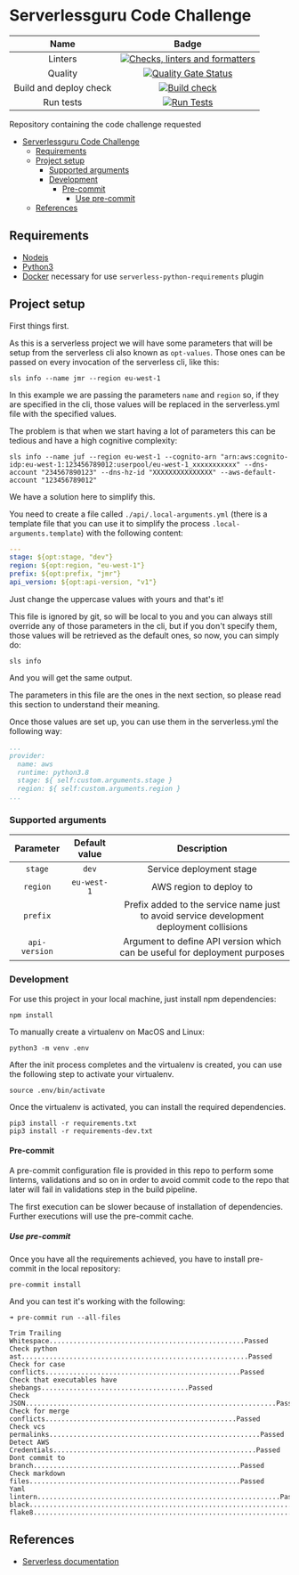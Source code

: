 # Serverlessguru Code Challenge

|Name|Badge|
|:-:|:-:|
|Linters|[![Checks, linters and formatters](https://github.com/neovasili/serverless-guru-code-challenge/actions/workflows/pre-commit.yml/badge.svg)](https://github.com/neovasili/serverless-guru-code-challenge/actions/workflows/pre-commit.yml)|
|Quality|[![Quality Gate Status](https://sonarcloud.io/api/project_badges/measure?project=neovasili_serverless-guru-code-challenge&metric=alert_status)](https://sonarcloud.io/dashboard?id=neovasili_serverless-guru-code-challenge)|
|Build and deploy check|[![Build check](https://github.com/neovasili/serverless-guru-code-challenge/actions/workflows/build-check.yaml/badge.svg)](https://github.com/neovasili/serverless-guru-code-challenge/actions/workflows/build-check.yaml)|
|Run tests|[![Run Tests](https://github.com/neovasili/serverless-guru-code-challenge/actions/workflows/run-tests.yaml/badge.svg)](https://github.com/neovasili/serverless-guru-code-challenge/actions/workflows/run-tests.yaml)|

Repository containing the code challenge requested

- [Serverlessguru Code Challenge](#serverlessguru-code-challenge)
  - [Requirements](#requirements)
  - [Project setup](#project-setup)
    - [Supported arguments](#supported-arguments)
    - [Development](#development)
      - [Pre-commit](#pre-commit)
        - [Use pre-commit](#use-pre-commit)
  - [References](#references)

## Requirements

- [Nodejs](https://nodejs.org/en/)
- [Python3](https://www.python.org/download/releases/3.0/)
- [Docker](https://www.docker.com/) necessary for use `serverless-python-requirements` plugin

## Project setup

First things first.

As this is a serverless project we will have some parameters that will be setup from the serverless cli also known as `opt-values`. Those ones can be passed on every invocation of the serverless cli, like this:

```shell
sls info --name jmr --region eu-west-1
```

In this example we are passing the parameters `name` and `region` so, if they are specified in the cli, those values will be replaced in the serverless.yml file with the specified values.

The problem is that when we start having a lot of parameters this can be tedious and have a high cognitive complexity:

```shell
sls info --name juf --region eu-west-1 --cognito-arn "arn:aws:cognito-idp:eu-west-1:123456789012:userpool/eu-west-1_xxxxxxxxxxx" --dns-account "234567890123" --dns-hz-id "XXXXXXXXXXXXXXX" --aws-default-account "123456789012"
```

We have a solution here to simplify this.

You need to create a file called `./api/.local-arguments.yml` (there is a template file that you can use it to simplify the process `.local-arguments.template`) with the following content:

```yaml
---
stage: ${opt:stage, "dev"}
region: ${opt:region, "eu-west-1"}
prefix: ${opt:prefix, "jmr"}
api_version: ${opt:api-version, "v1"}
```

Just change the uppercase values with yours and that's it!

This file is ignored by git, so will be local to you and you can always still override any of those parameters in the cli, but if you don't specify them, those values will be retrieved as the default ones, so now, you can simply do:

```shell
sls info
```

And you will get the same output.

The parameters in this file are the ones in the next section, so please read this section to understand their meaning.

Once those values are set up, you can use them in the serverless.yml the following way:

```yaml
...
provider:
  name: aws
  runtime: python3.8
  stage: ${ self:custom.arguments.stage }
  region: ${ self:custom.arguments.region }
...
```

### Supported arguments

|Parameter|Default value|Description|
|:--:|:--:|:--:|
|`stage`|`dev`|Service deployment stage|
|`region`|`eu-west-1`|AWS region to deploy to|
|`prefix`||Prefix added to the service name just to avoid service development deployment collisions|
|`api-version`||Argument to define API version which can be useful for deployment purposes|

### Development

For use this project in your local machine, just install npm dependencies:

```shell
npm install
```

To manually create a virtualenv on MacOS and Linux:

```shell
python3 -m venv .env
```

After the init process completes and the virtualenv is created, you can use the following
step to activate your virtualenv.

```shell
source .env/bin/activate
```

Once the virtualenv is activated, you can install the required dependencies.

```shell
pip3 install -r requirements.txt
pip3 install -r requirements-dev.txt
```

#### Pre-commit

A pre-commit configuration file is provided in this repo to perform some linterns, validations and so on in order to avoid commit code to the repo that later will fail in validations step in the build pipeline.

The first execution can be slower because of installation of dependencies. Further executions will use the pre-commit cache.

##### Use pre-commit

Once you have all the requirements achieved, you have to install pre-commit in the local repository:

```shell
pre-commit install
```

And you can test it's working with the following:

```shell
➜ pre-commit run --all-files

Trim Trailing Whitespace.................................................Passed
Check python ast.........................................................Passed
Check for case conflicts.................................................Passed
Check that executables have shebangs.....................................Passed
Check JSON...............................................................Passed
Check for merge conflicts................................................Passed
Check vcs permalinks.....................................................Passed
Detect AWS Credentials...................................................Passed
Dont commit to branch....................................................Passed
Check markdown files.....................................................Passed
Yaml lintern.............................................................Passed
black....................................................................Passed
flake8...................................................................Passed
```

## References

- [Serverless documentation](https://www.serverless.com/framework/docs/providers/aws/cli-reference/deploy/)
